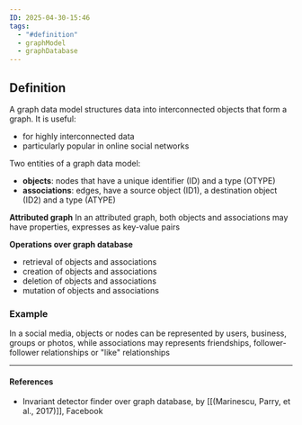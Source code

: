```yaml
---
ID: 2025-04-30-15:46
tags:
  - "#definition"
  - graphModel
  - graphDatabase
---
```

## Definition

A graph data model structures data into interconnected objects that form a graph. It is useful:
- for highly interconnected data
- particularly popular in online social networks

Two entities of a graph data model:
- **objects**: nodes that have a unique identifier (ID) and a type (OTYPE)
- **associations**: edges, have a source object (ID1), a destination object (ID2) and a type (ATYPE)

**Attributed graph**
In an attributed graph, both objects and associations may have properties, expresses as key-value pairs

**Operations over graph database**
- retrieval of objects and associations
- creation of objects and associations
- deletion of objects and associations
- mutation of objects and associations

### Example

In a social media, objects or nodes can be represented by users, business, groups or photos, while associations may represents friendships, follower-follower relationships or "like" relationships

---
#### References
- Invariant detector finder over graph database, by [[(Marinescu, Parry, et al., 2017)]], Facebook